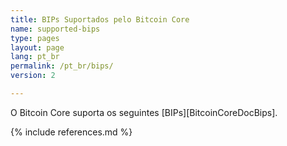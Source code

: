 ```yaml
---
title: BIPs Suportados pelo Bitcoin Core
name: supported-bips
type: pages
layout: page
lang: pt_br
permalink: /pt_br/bips/
version: 2

---
```

O Bitcoin Core suporta os seguintes [BIPs][BitcoinCoreDocBips].

{% include references.md %}

